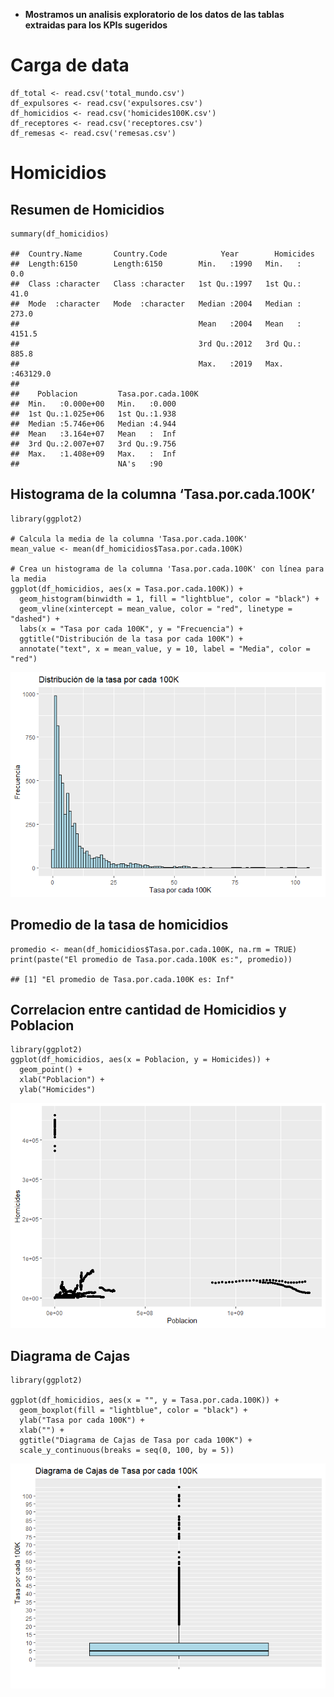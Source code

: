 -   **Mostramos un analisis exploratorio de los datos de las tablas
    extraidas para los KPIs sugeridos**

# Carga de data

    df_total <- read.csv('total_mundo.csv')
    df_expulsores <- read.csv('expulsores.csv')
    df_homicidios <- read.csv('homicides100K.csv')
    df_receptores <- read.csv('receptores.csv')
    df_remesas <- read.csv('remesas.csv')

# Homicidios

## Resumen de Homicidios

    summary(df_homicidios)

    ##  Country.Name       Country.Code            Year        Homicides       
    ##  Length:6150        Length:6150        Min.   :1990   Min.   :     0.0  
    ##  Class :character   Class :character   1st Qu.:1997   1st Qu.:    41.0  
    ##  Mode  :character   Mode  :character   Median :2004   Median :   273.0  
    ##                                        Mean   :2004   Mean   :  4151.5  
    ##                                        3rd Qu.:2012   3rd Qu.:   885.8  
    ##                                        Max.   :2019   Max.   :463129.0  
    ##                                                                         
    ##    Poblacion         Tasa.por.cada.100K
    ##  Min.   :0.000e+00   Min.   :0.000     
    ##  1st Qu.:1.025e+06   1st Qu.:1.938     
    ##  Median :5.746e+06   Median :4.944     
    ##  Mean   :3.164e+07   Mean   :  Inf     
    ##  3rd Qu.:2.007e+07   3rd Qu.:9.756     
    ##  Max.   :1.408e+09   Max.   :  Inf     
    ##                      NA's   :90

## Histograma de la columna ‘Tasa.por.cada.100K’

    library(ggplot2)

    # Calcula la media de la columna 'Tasa.por.cada.100K'
    mean_value <- mean(df_homicidios$Tasa.por.cada.100K)

    # Crea un histograma de la columna 'Tasa.por.cada.100K' con línea para la media
    ggplot(df_homicidios, aes(x = Tasa.por.cada.100K)) +
      geom_histogram(binwidth = 1, fill = "lightblue", color = "black") +
      geom_vline(xintercept = mean_value, color = "red", linetype = "dashed") +
      labs(x = "Tasa por cada 100K", y = "Frecuencia") +
      ggtitle("Distribución de la tasa por cada 100K") +
      annotate("text", x = mean_value, y = 10, label = "Media", color = "red")

![](ReporteEDA_files/figure-markdown_strict/unnamed-chunk-3-1.png)

## Promedio de la tasa de homicidios

    promedio <- mean(df_homicidios$Tasa.por.cada.100K, na.rm = TRUE)
    print(paste("El promedio de Tasa.por.cada.100K es:", promedio))

    ## [1] "El promedio de Tasa.por.cada.100K es: Inf"

## Correlacion entre cantidad de Homicidios y Poblacion

    library(ggplot2)
    ggplot(df_homicidios, aes(x = Poblacion, y = Homicides)) +
      geom_point() +
      xlab("Poblacion") +
      ylab("Homicides")

![](ReporteEDA_files/figure-markdown_strict/unnamed-chunk-5-1.png)

## Diagrama de Cajas

    library(ggplot2)

    ggplot(df_homicidios, aes(x = "", y = Tasa.por.cada.100K)) +
      geom_boxplot(fill = "lightblue", color = "black") +
      ylab("Tasa por cada 100K") +
      xlab("") +
      ggtitle("Diagrama de Cajas de Tasa por cada 100K") +
      scale_y_continuous(breaks = seq(0, 100, by = 5))

![](ReporteEDA_files/figure-markdown_strict/unnamed-chunk-6-1.png)
